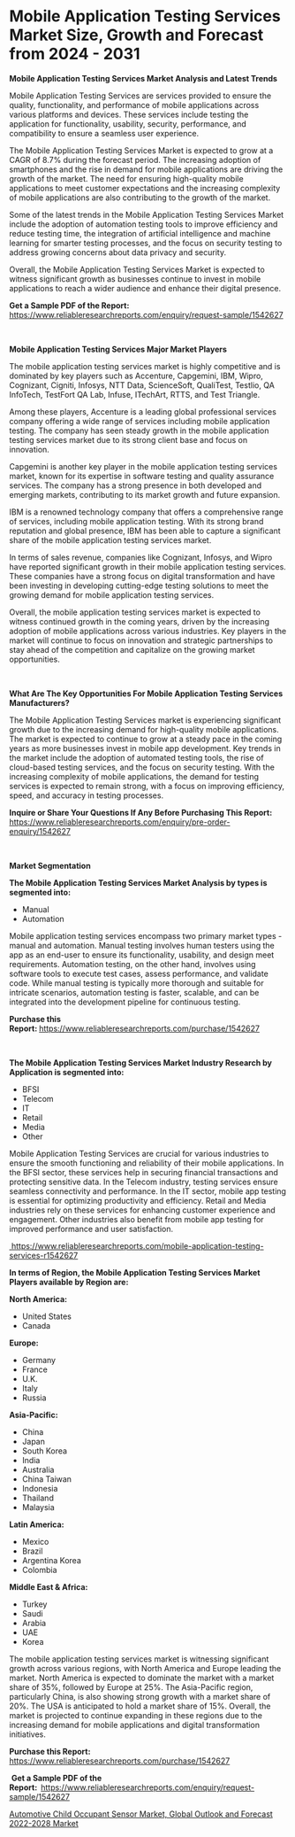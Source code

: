 <p><h1>Mobile Application Testing Services Market Size, Growth and Forecast from 2024 - 2031</h1></p><p><strong>Mobile Application Testing Services Market Analysis and Latest Trends</strong></p>
<p><p>Mobile Application Testing Services are services provided to ensure the quality, functionality, and performance of mobile applications across various platforms and devices. These services include testing the application for functionality, usability, security, performance, and compatibility to ensure a seamless user experience.</p><p>The Mobile Application Testing Services Market is expected to grow at a CAGR of 8.7% during the forecast period. The increasing adoption of smartphones and the rise in demand for mobile applications are driving the growth of the market. The need for ensuring high-quality mobile applications to meet customer expectations and the increasing complexity of mobile applications are also contributing to the growth of the market.</p><p>Some of the latest trends in the Mobile Application Testing Services Market include the adoption of automation testing tools to improve efficiency and reduce testing time, the integration of artificial intelligence and machine learning for smarter testing processes, and the focus on security testing to address growing concerns about data privacy and security.</p><p>Overall, the Mobile Application Testing Services Market is expected to witness significant growth as businesses continue to invest in mobile applications to reach a wider audience and enhance their digital presence.</p></p>
<p><strong>Get a Sample PDF of the Report:&nbsp;</strong> <a href="https://www.reliableresearchreports.com/enquiry/request-sample/1542627">https://www.reliableresearchreports.com/enquiry/request-sample/1542627</a></p>
<p>&nbsp;</p>
<p><strong>Mobile Application Testing Services Major Market Players</strong></p>
<p><p>The mobile application testing services market is highly competitive and is dominated by key players such as Accenture, Capgemini, IBM, Wipro, Cognizant, Cigniti, Infosys, NTT Data, ScienceSoft, QualiTest, Testlio, QA InfoTech, TestFort QA Lab, Infuse, ITechArt, RTTS, and Test Triangle.</p><p>Among these players, Accenture is a leading global professional services company offering a wide range of services including mobile application testing. The company has seen steady growth in the mobile application testing services market due to its strong client base and focus on innovation.</p><p>Capgemini is another key player in the mobile application testing services market, known for its expertise in software testing and quality assurance services. The company has a strong presence in both developed and emerging markets, contributing to its market growth and future expansion.</p><p>IBM is a renowned technology company that offers a comprehensive range of services, including mobile application testing. With its strong brand reputation and global presence, IBM has been able to capture a significant share of the mobile application testing services market.</p><p>In terms of sales revenue, companies like Cognizant, Infosys, and Wipro have reported significant growth in their mobile application testing services. These companies have a strong focus on digital transformation and have been investing in developing cutting-edge testing solutions to meet the growing demand for mobile application testing services.</p><p>Overall, the mobile application testing services market is expected to witness continued growth in the coming years, driven by the increasing adoption of mobile applications across various industries. Key players in the market will continue to focus on innovation and strategic partnerships to stay ahead of the competition and capitalize on the growing market opportunities.</p></p>
<p>&nbsp;</p>
<p><strong>What Are The Key Opportunities For Mobile Application Testing Services Manufacturers?</strong></p>
<p><p>The Mobile Application Testing Services market is experiencing significant growth due to the increasing demand for high-quality mobile applications. The market is expected to continue to grow at a steady pace in the coming years as more businesses invest in mobile app development. Key trends in the market include the adoption of automated testing tools, the rise of cloud-based testing services, and the focus on security testing. With the increasing complexity of mobile applications, the demand for testing services is expected to remain strong, with a focus on improving efficiency, speed, and accuracy in testing processes.</p></p>
<p><strong>Inquire or Share Your Questions If Any Before Purchasing This Report:</strong> <a href="https://www.reliableresearchreports.com/enquiry/pre-order-enquiry/1542627">https://www.reliableresearchreports.com/enquiry/pre-order-enquiry/1542627</a></p>
<p>&nbsp;</p>
<p><strong>Market Segmentation</strong></p>
<p><strong>The Mobile Application Testing Services Market Analysis by types is segmented into:</strong></p>
<p><ul><li>Manual</li><li>Automation</li></ul></p>
<p><p>Mobile application testing services encompass two primary market types - manual and automation. Manual testing involves human testers using the app as an end-user to ensure its functionality, usability, and design meet requirements. Automation testing, on the other hand, involves using software tools to execute test cases, assess performance, and validate code. While manual testing is typically more thorough and suitable for intricate scenarios, automation testing is faster, scalable, and can be integrated into the development pipeline for continuous testing.</p></p>
<p><strong>Purchase this Report:&nbsp;</strong><a href="https://www.reliableresearchreports.com/purchase/1542627">https://www.reliableresearchreports.com/purchase/1542627</a></p>
<p>&nbsp;</p>
<p><strong>The Mobile Application Testing Services Market Industry Research by Application is segmented into:</strong></p>
<p><ul><li>BFSI</li><li>Telecom</li><li>IT</li><li>Retail</li><li>Media</li><li>Other</li></ul></p>
<p><p>Mobile Application Testing Services are crucial for various industries to ensure the smooth functioning and reliability of their mobile applications. In the BFSI sector, these services help in securing financial transactions and protecting sensitive data. In the Telecom industry, testing services ensure seamless connectivity and performance. In the IT sector, mobile app testing is essential for optimizing productivity and efficiency. Retail and Media industries rely on these services for enhancing customer experience and engagement. Other industries also benefit from mobile app testing for improved performance and user satisfaction.</p></p>
<p><a href="https://www.reliableresearchreports.com/mobile-application-testing-services-r1542627">&nbsp;https://www.reliableresearchreports.com/mobile-application-testing-services-r1542627</a></p>
<p><strong>In terms of Region, the Mobile Application Testing Services Market Players available by Region are:</strong></p>
<p>
    <p> <strong> North America: </strong>
        <ul>
            <li>United States</li>
            <li>Canada</li>
        </ul>
        </p> 
    <p> <strong> Europe: </strong>
        <ul>
            <li>Germany</li>
            <li>France</li>
            <li>U.K.</li>
            <li>Italy</li>
            <li>Russia</li>
        </ul>
        </p> 
    <p> <strong> Asia-Pacific: </strong>
        <ul>
            <li>China</li>
            <li>Japan</li>
            <li>South Korea</li>
            <li>India</li>
            <li>Australia</li>
            <li>China Taiwan</li>
            <li>Indonesia</li>
            <li>Thailand</li>
            <li>Malaysia</li>
        </ul>
        </p> 
    <p> <strong> Latin America: </strong>
        <ul>
            <li>Mexico</li>
            <li>Brazil</li>
            <li>Argentina Korea</li>
            <li>Colombia</li>
        </ul>
        </p> 
    <p> <strong> Middle East & Africa: </strong>
        <ul>
            <li>Turkey</li>
            <li>Saudi</li>
            <li>Arabia</li>
            <li>UAE</li>
            <li>Korea</li>
        </ul>
    </p>
    </p>
<p><p>The mobile application testing services market is witnessing significant growth across various regions, with North America and Europe leading the market. North America is expected to dominate the market with a market share of 35%, followed by Europe at 25%. The Asia-Pacific region, particularly China, is also showing strong growth with a market share of 20%. The USA is anticipated to hold a market share of 15%. Overall, the market is projected to continue expanding in these regions due to the increasing demand for mobile applications and digital transformation initiatives.</p></p>
<p><strong>Purchase this Report: </strong><a href="https://www.reliableresearchreports.com/purchase/1542627">https://www.reliableresearchreports.com/purchase/1542627</a></p>
<p>&nbsp;<strong>Get a Sample PDF of the Report:&nbsp;&nbsp;</strong><a href="https://www.reliableresearchreports.com/enquiry/request-sample/1542627">https://www.reliableresearchreports.com/enquiry/request-sample/1542627</a></p>
<p><strong></strong></p>
<p><p><a href="https://www.linkedin.com/pulse/automotive-child-occupant-sensor-market-global-outlook-fvare">Automotive Child Occupant Sensor Market, Global Outlook and Forecast 2022-2028 Market</a></p></p>